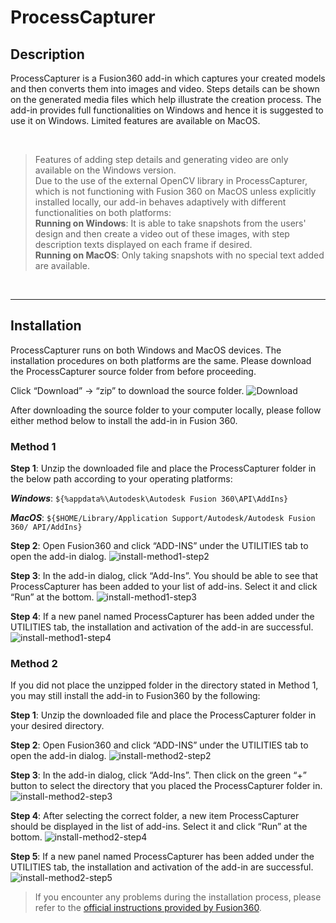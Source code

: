 # ProcessCapturer


## Description

ProcessCapturer is a Fusion360 add-in which captures your created models and then converts them into images and video. Steps details can be shown on the generated media files which help illustrate the creation process. The add-in provides full functionalities on Windows and hence it is suggested to use it on Windows. Limited features are available on MacOS.

&nbsp;

> Features of adding step details and generating video are only available on the Windows version.
\
Due to the use of the external OpenCV library in ProcessCapturer, which is not functioning with Fusion 360 on MacOS unless explicitly installed locally, our add-in behaves adaptively with different functionalities on both platforms: 
\
**Running on Windows**: It is able to take snapshots from the users' design and then create a video out of these images, with step description texts displayed on each frame if desired. \
**Running on MacOS**: Only taking snapshots with no special text added are available. 

&nbsp;

----------
## Installation

ProcessCapturer runs on both Windows and MacOS devices. The installation procedures on both platforms are the same. Please download the ProcessCapturer source folder from before proceeding.

Click “Download” → “zip” to download the source folder.
![Download](doc/download.png)
&nbsp;

After downloading the source folder to your computer locally, please follow either method below to install the add-in in Fusion 360.

### Method 1

**Step 1**: Unzip the downloaded file and place the ProcessCapturer folder in the below path according to your operating platforms: 

_**Windows**_: `${%appdata%\Autodesk\Autodesk Fusion 360\API\AddIns}`

_**MacOS**_: `${$HOME/Library/Application Support/Autodesk/Autodesk Fusion 360/
API/AddIns}`

**Step 2**: Open Fusion360 and click “ADD-INS” under the UTILITIES tab to open the add-in dialog.
![install-method1-step2](doc/install-method1-step2.png)
&nbsp;

**Step 3**: In the add-in dialog, click “Add-Ins”. You should be able to see that ProcessCapturer has been added to your list of add-ins. Select it and click “Run” at the bottom.
![install-method1-step3](doc/install-method1-step3.png)
&nbsp;

**Step 4**: If a new panel named ProcessCapturer has been added under the UTILITIES tab, the installation and activation of the add-in are successful.
![install-method1-step4](doc/install-method1-step4.png)
&nbsp;

### Method 2

If you did not place the unzipped folder in the directory stated in Method 1, you may still install the add-in to Fusion360 by the following:

**Step 1**: Unzip the downloaded file and place the ProcessCapturer folder in your desired directory. 

**Step 2**: Open Fusion360 and click “ADD-INS” under the UTILITIES tab to open the add-in dialog.
![install-method2-step2](doc/install-method2-step2.png)
&nbsp;

**Step 3**: In the add-in dialog, click “Add-Ins”. Then click on the green “+” button to select the directory that you placed the ProcessCapturer folder in.
![install-method2-step3](doc/install-method2-step3.png)
&nbsp;

**Step 4**: After selecting the correct folder, a new item ProcessCapturer should be displayed in the list of add-ins. Select it and click “Run” at the bottom.
![install-method2-step4](doc/install-method2-step4.png)
&nbsp;

**Step 5**: If a new panel named ProcessCapturer has been added under the UTILITIES tab, the installation and activation of the add-in are successful.
![install-method2-step5](doc/install-method2-step5.png)
&nbsp;

 
> If you encounter any problems during the installation process, please refer to the [official instructions provided by Fusion360].

[official instructions provided by Fusion360]: <https://help.autodesk.com/view/fusion360/ENU/?guid=GUID-9701BBA7-EC0E-4016-A9C8-964AA4838954>
